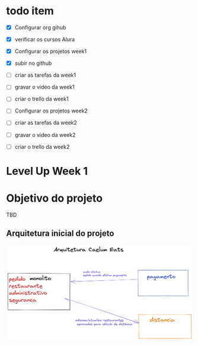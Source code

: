 # todo item
- [x] Configurar org gihub
- [x] verificar os cursos Alura
- [x] Configurar os projetos week1
- [x] subir no github
- [ ] criar as tarefas da week1 
- [ ] gravar o video da week1 
- [ ] criar o trello da week1 
- [ ] Configurar os projetos week2
- [ ] criar as tarefas da week2  
- [ ] gravar o video da week2 
- [ ] criar o trello da week2




# Level Up Week 1 


# Objetivo do projeto

TBD


## Arquitetura inicial do projeto

![](images/arquitetura-caelum-eats.png)
